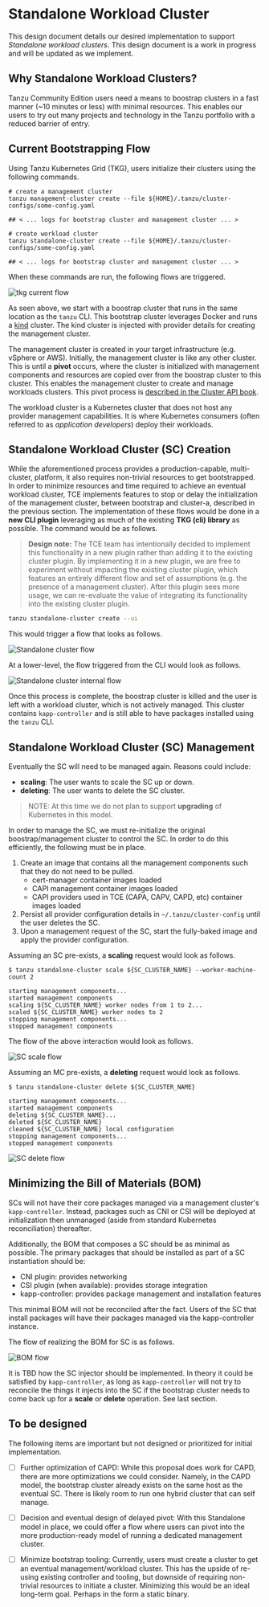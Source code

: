 # Standalone Workload Cluster

This design document details our desired implementation to support *Standalone workload clusters*. This design document is
a work in progress and will be updated as we implement.

## Why Standalone Workload Clusters?

Tanzu Community Edition users need a means to boostrap clusters in a fast manner (~10 minutes or less) with minimal
resources. This enables our users to try out many projects and technology in the Tanzu portfolio with a reduced barrier
of entry.

## Current Bootstrapping Flow

Using Tanzu Kubernetes Grid (TKG), users initialize their clusters using the following commands.

```shell
# create a management cluster
tanzu management-cluster create --file ${HOME}/.tanzu/cluster-configs/some-config.yaml

## < ... logs for bootstrap cluster and management cluster ... >

# create workload cluster
tanzu standalone-cluster create --file ${HOME}/.tanzu/cluster-configs/some-config.yaml

## < ... logs for bootstrap cluster and management cluster ... >
```

When these commands are run, the following flows are triggered.

![tkg current flow](/docs/img/ttwc-current-flow.png)

As seen above, we start with a boostrap cluster that runs in the same location as the `tanzu` CLI. This bootstrap
cluster leverages Docker and runs a
[kind](https://kind.sigs.k8s.io/) cluster. The kind cluster is injected with provider details for creating the
management cluster.

The management cluster is created in your target infrastructure (e.g. vSphere or AWS). Initially, the management cluster
is like any other cluster. This is until a **pivot** occurs, where the cluster is initialized with management components
and resources are copied over from the boostrap cluster to this cluster. This enables the management cluster to create
and manage workloads clusters. This pivot process
is [described in the Cluster API book](https://cluster-api.sigs.k8s.io/clusterctl/commands/move.html#bootstrap--pivot).

The workload cluster is a Kubernetes cluster that does not host any provider
management capabilities. It is where Kubernetes consumers (often referred to as _application developers_) deploy their
workloads.

## Standalone Workload Cluster (SC) Creation

While the aforementioned process provides a production-capable, multi-cluster, platform, it also requires non-trivial
resources to get bootstrapped. In order to minimize resources and time required to achieve an eventual workload cluster,
TCE implements features to stop or delay the initialization of the management cluster, between bootstrap and cluster-a,
described in the previous section. The implementation of these flows would be done in a **new CLI plugin** leveraging
as much of the existing **TKG (cli) library** as possible. The command would be as follows.

> **Design note:** The TCE team has intentionally
> decided to implement this functionality in a new plugin rather than adding it to the existing cluster plugin. By implementing it in a new plugin, we are free to experiment without
> impacting the existing cluster plugin, which features an entirely different flow and set of assumptions (e.g. the presence of a management cluster).
> After this plugin sees more usage, we can re-evaluate the value of integrating its functionality into the existing cluster plugin.

```sh
tanzu standalone-cluster create --ui
```

This would trigger a flow that looks as follows.

![Standalone cluster flow](/docs/img/ttwc-minimal-flow.png)

At a lower-level, the flow triggered from the CLI would look as follows.

![Standalone cluster internal flow](/docs/img/ttwc-minimal-internal-flow.png)

Once this process is complete, the boostrap cluster is killed and the user is left with a workload cluster, which is
not actively managed. This cluster contains `kapp-controller` and is still able to have packages installed using
the `tanzu` CLI.

## Standalone Workload Cluster (SC) Management

Eventually the SC will need to be managed again. Reasons could include:

* **scaling**: The user wants to scale the SC up or down.
* **deleting**: The user wants to delete the SC cluster.

> NOTE: At this time we do not plan to support **upgrading** of Kubernetes in this model.

In order to manage the SC, we must re-initialize the original boostrap/management cluster to control the SC. In order
to do this efficiently, the following must be in place.

1. Create an image that contains all the management components such that they do not need to be pulled.
    * cert-manager container images loaded
    * CAPI management container images loaded
    * CAPI providers used in TCE (CAPA, CAPV, CAPD, etc) container images loaded
1. Persist all provider configuration details in `~/.tanzu/cluster-config` until the user deletes the SC.
1. Upon a management request of the SC, start the fully-baked image and apply the provider configuration.

Assuming an SC pre-exists, a **scaling** request would look as follows.

```shell
$ tanzu standalone-cluster scale ${SC_CLUSTER_NAME} --worker-machine-count 2

starting management components...
started management components
scaling ${SC_CLUSTER_NAME} worker nodes from 1 to 2...
scaled ${SC_CLUSTER_NAME} worker nodes to 2
stopping management components...
stopped management components
```

The flow of the above interaction would look as follows.

![SC scale flow](/docs/img/ttwc-scale-flow.png)

Assuming an MC pre-exists, a **deleting** request would look as follows.

```shell
$ tanzu standalone-cluster delete ${SC_CLUSTER_NAME}

starting management components...
started management components
deleting ${SC_CLUSTER_NAME}...
deleted ${SC_CLUSTER_NAME}
cleaned ${SC_CLUSTER_NAME} local configuration
stopping management components...
stopped management components
```

![SC delete flow](/docs/img/ttwc-delete-flow.png)

## Minimizing the Bill of Materials (BOM)

SCs will not have their core packages managed via a management cluster's `kapp-controller`. Instead, packages such as
CNI or CSI will be deployed at initialization then unmanaged (aside from standard Kubernetes reconciliation) thereafter.

Additionally, the BOM that composes a SC should be as minimal as possible. The primary packages that should be installed
as part of a SC instantiation should be:

* CNI plugin: provides networking
* CSI plugin (when available): provides storage integration
* kapp-controller: provides package management and installation features

This minimal BOM will not be reconciled after the fact. Users of the SC that install packages will have their
packages managed via the kapp-controller instance.

The flow of realizing the BOM for SC is as follows.

![BOM flow](/docs/img/ttwc-bom-flow.png)

It is TBD how the SC injector should be implemented. In theory it could be satisfied by `kapp-controller`, as long
as `kapp-controller` will not try to reconcile the things it injects into the SC if the bootstrap cluster needs to
come back up for a **scale** or **delete** operation. See last section.

## To be designed

The following items are important but not designed or prioritized for initial implementation.

* [ ] Further optimization of CAPD: While this proposal does work for CAPD, there are more optimizations we could consider.
  Namely, in the CAPD model, the bootstrap cluster already exists on the same host as the eventual SC. There is likely room to run one hybrid cluster that can self manage.
  
* [ ] Decision and eventual design of delayed pivot: With this Standalone model in place, we could offer a flow where users can pivot into the more production-ready model of running a dedicated management cluster.

* [ ] Minimize bootstrap tooling: Currently, users must create a cluster to get an eventual management/workload cluster. This has the upside of re-using existing controller and tooling, but downside of requiring non-trivial resources to initiate a cluster. Minimizing this would be an ideal long-term goal. Perhaps in the form a static binary.
